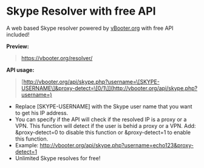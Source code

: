 # Skype Resolver with free API

A web based Skype resolver powered by [vBooter.org](https://www.vbooter.org/) with free API included!

  **Preview:** 

>   https://vbooter.org/resolver/

**API usage:**

> [http://vbooter.org/api/skype.php?username=\[SKYPE-USERNAME\]&proxy-detect=\[0/1\]](http://vbooter.org/api/skype.php?username=)
        

 - 	Replace [SKYPE-USERNAME] with the Skype user name that you want to get his IP address. 
 - You can specify if the API will check if the resolved IP is a proxy or a VPN. This function will detect if the user is behid a proxy or a VPN. Add: &proxy-detect=0 to disable this function or &proxy-detect=1 to enable this function.
 - Example: http://vbooter.org/api/skype.php?username=echo123&proxy-detect=1
 - Unlimited Skype resolves for free!
 


		